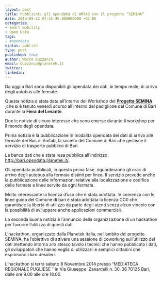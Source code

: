 ```yaml
---
layout: post
title: Pubblicati gli opendata di AMTAB con il progetto “SEMINA”
date: 2014-09-22 07:36:49.000000000 +02:00
categories:
- Smart mobility
- Open Data
tags:
- #opendata
status: publish
type: post
published: true
author: Marco Buzzanca
email: buzzanca@planetek.it
twitter:
linkedin:
---
```

<p>Da oggi a Bari sono disponibili gli opendata dei dati, in tempo reale, di arrivo degli autobus alle fermate.</p>
<p>Questa notizia è stata data all’interno del Workshop del <a href="http://www.opendatabari.it/2014/09/14/linfomobilita-a-bari/"><b>Progetto SEMINA </b> </a>che si è tenuto venerdì scorso all’interno del padiglione del Comune di Bari durante la <b>Fiera del Levante</b>.</p>
<p>Due le notizie di sicuro interesse che sono emerse durante il workshop per il mondo degli opendata.<!--more--></p>
<p style="text-align: left;">Prima notizia è la pubblicazione in modalità opendata dei dati di arrivo alle fermate dei Bus di Amtab, la società del Comune di Bari che gestisce il servizio di trasporto pubblico di Bari.<!--?xml:namespace prefix = "o" ns = "urn:schemas-microsoft-com:office:office" /--></p>
<p style="text-align: left;">La banca dati che è stata resa pubblica all’indirizzo <a href="http://bari.opendata.planetek.it/">http://bari.opendata.planetek.it/</a>.</p>
<p style="text-align: left;">Gli opendata pubblicati, in questa prima fase, riguarderanno gli orari di arrivo degli autobus alla fermata distinti per linea. Il servizio prevede anche la pubblicazione delle informazioni relative alla localizzazione e codifica delle fermate e linee servite da ogni fermata.</p>

<!--more-->

<p>Molto interessante la licenza d’uso che è stata adottata. In coerenza con le linee guida del Comune di bari è stata adottata la licenza CC0 che garantisce la libertà di utilizzo da parte degli utenti senza alcun vincolo con la possibilità di sviluppare anche applicazioni commerciali.</p>
<p>La seconda buona notizia è l’annuncio della organizzazione di un hackathon per favorire l’utilizzo di questi dati.</p>
<p>L’hackathon, organizzato dalla Planetek Italia, nell’ambito del progetto SEMINA, ha l’obiettivo di attivare una sessione di coworking sull’utilizzo dei dati mettendo intorno allo stesso tavolo i tecnici che hanno pubblicato i dati, gli sviluppatori che hanno voglia di utilizzarli e semplici cittadini che esprimono i loro desideri.</p>
<p>L’hackathon si terrà sabato 8 Novembre 2014 presso “MEDIATECA REGIONALE PUGLIESE ” in Via Giuseppe  Zanardelli n. 30-36 70125 Bari, dalle ore 9.00 alle ore 18.00.</p>
<p>&nbsp;</p>
